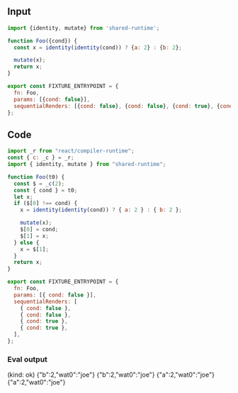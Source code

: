 
## Input

```javascript
import {identity, mutate} from 'shared-runtime';

function Foo({cond}) {
  const x = identity(identity(cond)) ? {a: 2} : {b: 2};

  mutate(x);
  return x;
}

export const FIXTURE_ENTRYPOINT = {
  fn: Foo,
  params: [{cond: false}],
  sequentialRenders: [{cond: false}, {cond: false}, {cond: true}, {cond: true}],
};

```

## Code

```javascript
import _r from "react/compiler-runtime";
const { c: _c } = _r;
import { identity, mutate } from "shared-runtime";

function Foo(t0) {
  const $ = _c(2);
  const { cond } = t0;
  let x;
  if ($[0] !== cond) {
    x = identity(identity(cond)) ? { a: 2 } : { b: 2 };

    mutate(x);
    $[0] = cond;
    $[1] = x;
  } else {
    x = $[1];
  }
  return x;
}

export const FIXTURE_ENTRYPOINT = {
  fn: Foo,
  params: [{ cond: false }],
  sequentialRenders: [
    { cond: false },
    { cond: false },
    { cond: true },
    { cond: true },
  ],
};

```
      
### Eval output
(kind: ok) {"b":2,"wat0":"joe"}
{"b":2,"wat0":"joe"}
{"a":2,"wat0":"joe"}
{"a":2,"wat0":"joe"}